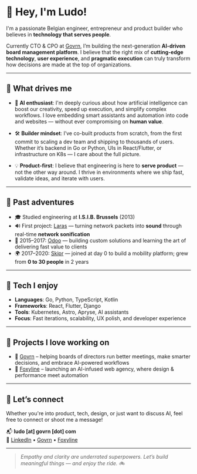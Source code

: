 # 👋 Hey, I'm Ludo!

I'm a passionate Belgian engineer, entrepreneur and product builder who believes in **technology that serves people**.

Currently CTO & CPO at [Govrn](https://govrn.com), I’m building the next-generation **AI-driven board management platform**. I believe that the right mix of **cutting-edge technology**, **user experience**, and **pragmatic execution** can truly transform how decisions are made at the top of organizations.

---

## 🚀 What drives me

- 🧠 **AI enthusiast**: I'm deeply curious about how artificial intelligence can boost our creativity, speed up execution, and simplify complex workflows. I love embedding smart assistants and automation into code and websites — without ever compromising on **human value**.
  
- 🛠 **Builder mindset**: I’ve co-built products from scratch, from the first commit to scaling a dev team and shipping to thousands of users. Whether it’s backend in Go or Python, UIs in React/Flutter, or infrastructure on K8s — I care about the full picture.
  
- 💡 **Product-first**: I believe that engineering is here to **serve product** — not the other way around. I thrive in environments where we ship fast, validate ideas, and iterate with users.

---

## 🧪 Past adventures

- 🎓 Studied engineering at **I.S.I.B. Brussels** (2013)
- 🔊 First project: [Laras](http://laras.be) — turning network packets into **sound** through real-time **network sonification**
- 🧩 2015–2017: [Odoo](https://odoo.com) — building custom solutions and learning the art of delivering fast value to clients
- 🌍 2017–2020: [Skipr](https://skipr.co) — joined at day 0 to build a mobility platform; grew from **0 to 30 people** in 2 years

---

## 🧰 Tech I enjoy

- **Languages**: Go, Python, TypeScript, Kotlin  
- **Frameworks**: React, Flutter, Django  
- **Tools**: Kubernetes, Astro, Apryse, AI assistants  
- **Focus**: Fast iterations, scalability, UX polish, and developer experience

---

## 🧠 Projects I love working on

- 🧭 [Govrn](https://govrn.com) – helping boards of directors run better meetings, make smarter decisions, and embrace AI-powered workflows
- 🧩 [Foxyline](https://foxyline.ai) – launching an AI-infused web agency, where design & performance meet automation

---

## 🤝 Let’s connect

Whether you're into product, tech, design, or just want to discuss AI, feel free to connect or shoot me a message!

📬 **ludo [at] govrn [dot] com**  
🔗 [LinkedIn](https://www.linkedin.com/in/llaffineur/) • [Govrn](https://govrn.com) • [Foxyline](https://foxyline.ai)

---

> *Empathy and clarity are underrated superpowers. Let’s build meaningful things — and enjoy the ride.* 🚲
